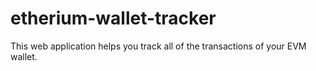 # etherium-wallet-tracker
This web application helps you track all of the transactions of your EVM wallet.


<!-- Updated: 2025-04-25T06:58:07.489Z -->


<!-- Updated: 2025-04-25T07:04:17.894Z -->
